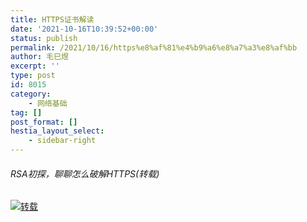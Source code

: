 ```yaml
---
title: HTTPS证书解读
date: '2021-10-16T10:39:52+00:00'
status: publish
permalink: /2021/10/16/https%e8%af%81%e4%b9%a6%e8%a7%a3%e8%af%bb
author: 毛巳煜
excerpt: ''
type: post
id: 8015
category:
    - 网络基础
tag: []
post_format: []
hestia_layout_select:
    - sidebar-right
---
```

###### RSA初探，聊聊怎么破解HTTPS(转载)

[![转载](http://qiniu.dev-share.top/png/%E8%81%8A%E8%81%8A%E6%80%8E%E4%B9%88%E7%A0%B4%E8%A7%A3HTTPS.png "转载")](https://juejin.cn/post/6844904087205445640 "转载")